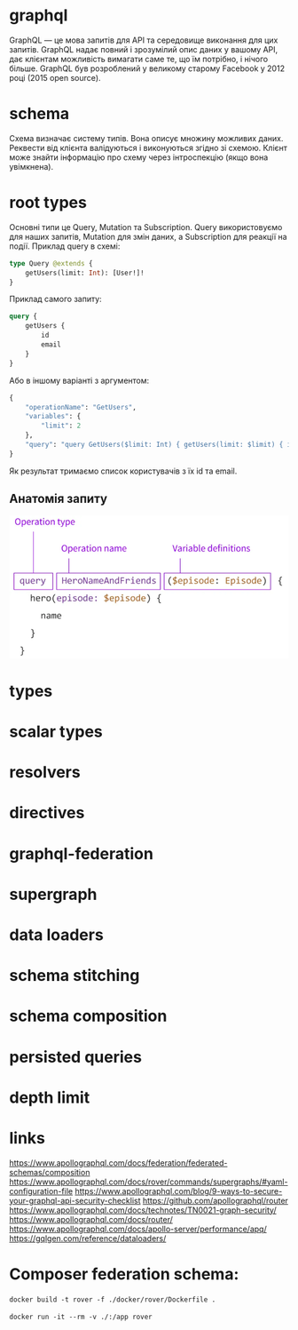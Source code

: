 # graphql
GraphQL — це мова запитів для API та середовище виконання для 
 цих запитів. GraphQL надає повний і зрозумілий опис даних у вашому API, 
дає клієнтам можливість вимагати саме те, що їм потрібно, і нічого більше.
GraphQL був розроблений у великому старому Facebook у 2012 році (2015 open source).
# schema
Схема визначає систему типів. 
Вона описує множину можливих даних. Реквести від клієнта валідуються і виконуються згідно зі схемою. 
Клієнт може знайти інформацію про схему через інтроспекцію (якщо вона увімкнена).
# root types
Основні типи це Query, Mutation та Subscription.
Query використовуємо для наших запитів, Mutation для змін даних, а Subscription для реакції на події.
Приклад query в схемі:
```graphql
type Query @extends {
    getUsers(limit: Int): [User!]!
}
```

Приклад самого запиту:
```graphql
query {
    getUsers {
        id
        email
    }
}
```
Або в іншому варіанті з аргументом:
```graphql
{
    "operationName": "GetUsers",
    "variables": {
        "limit": 2
    },
    "query": "query GetUsers($limit: Int) { getUsers(limit: $limit) { id email createdAt } }"
}
```
Як результат тримаємо список користувачів з їх id та email.
## Анатомія запиту
<img src="./img/query anatomy.webp"/>

# types
# scalar types
# resolvers
# directives
# graphql-federation
# supergraph
# data loaders
# schema stitching
# schema composition
# persisted queries
# depth limit



# links
https://www.apollographql.com/docs/federation/federated-schemas/composition
https://www.apollographql.com/docs/rover/commands/supergraphs/#yaml-configuration-file
https://www.apollographql.com/blog/9-ways-to-secure-your-graphql-api-security-checklist
https://github.com/apollographql/router
https://www.apollographql.com/docs/technotes/TN0021-graph-security/
https://www.apollographql.com/docs/router/
https://www.apollographql.com/docs/apollo-server/performance/apq/
https://gqlgen.com/reference/dataloaders/

# Composer federation schema:

```docker build -t rover -f ./docker/rover/Dockerfile .```

```docker run -it --rm -v ./:/app rover```
